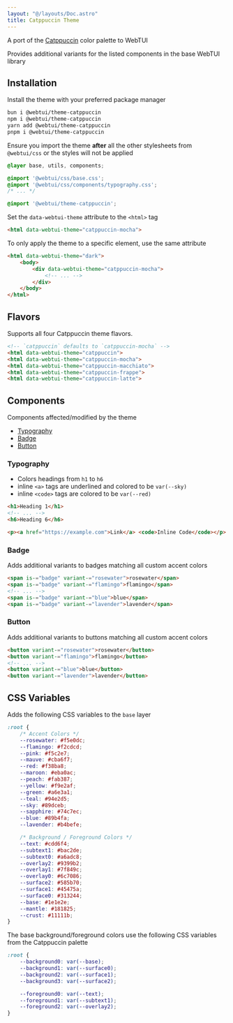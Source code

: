 ```yaml
---
layout: "@/layouts/Doc.astro"
title: Catppuccin Theme
---
```


A port of the [Catppuccin](https://catppuccin.com) color palette to WebTUI

Provides additional variants for the listed components in the base WebTUI library

## Installation

Install the theme with your preferred package manager

```bash
bun i @webtui/theme-catppuccin
npm i @webtui/theme-catppuccin
yarn add @webtui/theme-catppuccin
pnpm i @webtui/theme-catppuccin
```

Ensure you import the theme **after** all the other stylesheets from `@webtui/css` or the styles will not be applied

```css
@layer base, utils, components;

@import '@webtui/css/base.css';
@import '@webtui/css/components/typography.css';
/* ... */

@import '@webtui/theme-catppuccin';
```

Set the `data-webtui-theme` attribute to the `<html>` tag

```html
<html data-webtui-theme="catppuccin-mocha">
```

To only apply the theme to a specific element, use the same attribute

```html
<html data-webtui-theme="dark">
    <body>
        <div data-webtui-theme="catppuccin-mocha">
            <!-- ... -->
        </div>
    </body>
</html>
```

## Flavors

Supports all four Catppuccin theme flavors.

```html
<!-- `catppuccin` defaults to `catppuccin-mocha` -->
<html data-webtui-theme="catppuccin">
<html data-webtui-theme="catppuccin-mocha">
<html data-webtui-theme="catppuccin-macchiato">
<html data-webtui-theme="catppuccin-frappe">
<html data-webtui-theme="catppuccin-latte">
```

## Components

Components affected/modified by the theme

- [Typography](#typography)
- [Badge](#badge)
- [Button](#button)

### Typography

- Colors headings from `h1` to `h6`
- inline `<a>` tags are underlined and colored to be `var(--sky)`
- inline `<code>` tags are colored to be `var(--red)`

```html
<h1>Heading 1</h1>
<!-- ... -->
<h6>Heading 6</h6>

<p><a href="https://example.com">Link</a> <code>Inline Code</code></p>
```

### Badge

Adds additional variants to badges matching all custom accent colors

```html
<span is-="badge" variant-="rosewater">rosewater</span>
<span is-="badge" variant-="flamingo">flamingo</span>
<!-- ... -->
<span is-="badge" variant-="blue">blue</span>
<span is-="badge" variant-="lavender">lavender</span>
```

### Button

Adds additional variants to buttons matching all custom accent colors

```html
<button variant-="rosewater">rosewater</button>
<button variant-="flamingo">flamingo</button>
<!-- ... -->
<button variant-="blue">blue</button>
<button variant-="lavender">lavender</button>
```

## CSS Variables

Adds the following CSS variables to the `base` layer

```css
:root {
    /* Accent Colors */
    --rosewater: #f5e0dc;
    --flamingo: #f2cdcd;
    --pink: #f5c2e7;
    --mauve: #cba6f7;
    --red: #f38ba8;
    --maroon: #eba0ac;
    --peach: #fab387;
    --yellow: #f9e2af;
    --green: #a6e3a1;
    --teal: #94e2d5;
    --sky: #89dceb;
    --sapphire: #74c7ec;
    --blue: #89b4fa;
    --lavender: #b4befe;

    /* Background / Foreground Colors */
    --text: #cdd6f4;
    --subtext1: #bac2de;
    --subtext0: #a6adc8;
    --overlay2: #9399b2;
    --overlay1: #7f849c;
    --overlay0: #6c7086;
    --surface2: #585b70;
    --surface1: #45475a;
    --surface0: #313244;
    --base: #1e1e2e;
    --mantle: #181825;
    --crust: #11111b;
}
```

The base background/foreground colors use the following CSS variables from the Catppuccin palette

```css
:root {
    --background0: var(--base);
    --background1: var(--surface0);
    --background2: var(--surface1);
    --background3: var(--surface2);

    --foreground0: var(--text);
    --foreground1: var(--subtext1);
    --foreground2: var(--overlay2);
}
```
